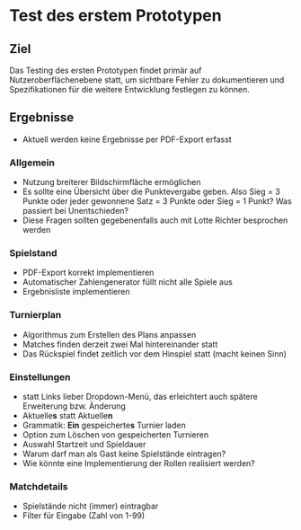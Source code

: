 # Test des erstem Prototypen
## Ziel
Das Testing des ersten Prototypen findet primär auf Nutzeroberflächenebene statt, um sichtbare Fehler zu dokumentieren und Spezifikationen für die weitere Entwicklung festlegen zu können.

## Ergebnisse
* Aktuell werden keine Ergebnisse per PDF-Export erfasst

### Allgemein
* Nutzung breiterer Bildschirmfläche ermöglichen
* Es sollte eine Übersicht über die Punktevergabe geben. Also Sieg = 3 Punkte oder jeder gewonnene Satz = 3 Punkte oder Sieg = 1 Punkt? Was passiert bei Unentschieden? 
* Diese Fragen sollten gegebenenfalls auch mit Lotte Richter besprochen werden 

### Spielstand
* PDF-Export korrekt implementieren 
* Automatischer Zahlengenerator füllt nicht alle Spiele aus
* Ergebnisliste implementieren

### Turnierplan
* Algorithmus zum Erstellen des Plans anpassen
* Matches finden derzeit zwei Mal hintereinander statt
* Das Rückspiel findet zeitlich vor dem Hinspiel statt (macht keinen Sinn)

### Einstellungen
* statt Links lieber Dropdown-Menü, das erleichtert auch spätere Erweiterung bzw. Änderung
* Aktuelle**s** statt  Aktuelle**n**
* Grammatik: **Ein** gespeicherte**s** Turnier laden
* Option zum Löschen von gespeicherten Turnieren
* Auswahl Startzeit und Spieldauer
* Warum darf man als Gast keine Spielstände eintragen?
* Wie könnte eine Implementierung der Rollen realisiert werden?

### Matchdetails
* Spielstände nicht (immer) eintragbar
* Filter für Eingabe (Zahl von 1-99)